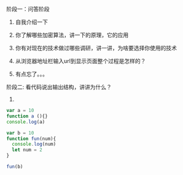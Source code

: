 阶段一：问答阶段 

1. 自我介绍一下

2. 你了解哪些加密算法，讲一下的原理，它的应用

3. 你有对现在的技术做过哪些调研，讲一讲，为啥要选择你使用的技术

4. 从浏览器地址栏输入url到显示页面整个过程是怎样的？

5. 有点忘了。。。

阶段二: 看代码说出输出结构，讲讲为什么？

1. 
```js
var a = 10
function a (){}
console.log(a)

var b = 10
function fun(num){
  console.log(num)
  let num = 2
}

fun(b)
```